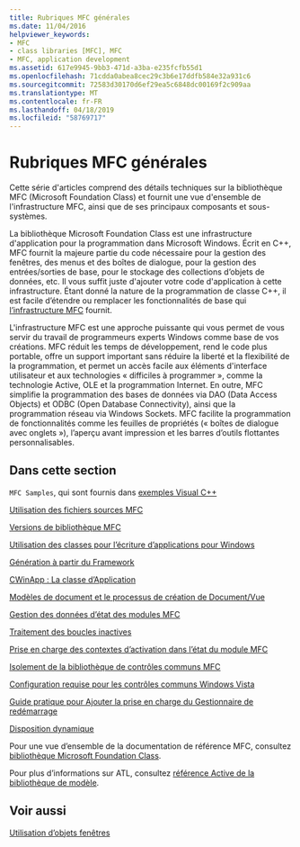 ```yaml
---
title: Rubriques MFC générales
ms.date: 11/04/2016
helpviewer_keywords:
- MFC
- class libraries [MFC], MFC
- MFC, application development
ms.assetid: 617e9945-9bb3-471d-a3ba-e235fcfb55d1
ms.openlocfilehash: 71cdda0abea8cec29c3b6e17ddfb584e32a931c6
ms.sourcegitcommit: 72583d30170d6ef29ea5c6848dc00169f2c909aa
ms.translationtype: MT
ms.contentlocale: fr-FR
ms.lasthandoff: 04/18/2019
ms.locfileid: "58769717"
---
```

# <a name="general-mfc-topics"></a>Rubriques MFC générales

Cette série d'articles comprend des détails techniques sur la bibliothèque MFC (Microsoft Foundation Class) et fournit une vue d'ensemble de l'infrastructure MFC, ainsi que de ses principaux composants et sous-systèmes.

La bibliothèque Microsoft Foundation Class est une infrastructure d'application pour la programmation dans Microsoft Windows. Écrit en C++, MFC fournit la majeure partie du code nécessaire pour la gestion des fenêtres, des menus et des boîtes de dialogue, pour la gestion des entrées/sorties de base, pour le stockage des collections d’objets de données, etc. Il vous suffit juste d'ajouter votre code d'application à cette infrastructure. Étant donné la nature de la programmation de classe C++, il est facile d’étendre ou remplacer les fonctionnalités de base qui [l’infrastructure MFC](../mfc/framework-mfc.md) fournit.

L'infrastructure MFC est une approche puissante qui vous permet de vous servir du travail de programmeurs experts Windows comme base de vos créations. MFC réduit les temps de développement, rend le code plus portable, offre un support important sans réduire la liberté et la flexibilité de la programmation, et permet un accès facile aux éléments d'interface utilisateur et aux technologies « difficiles à programmer », comme la technologie Active, OLE et la programmation Internet. En outre, MFC simplifie la programmation des bases de données via DAO (Data Access Objects) et ODBC (Open Database Connectivity), ainsi que la programmation réseau via Windows Sockets. MFC facilite la programmation de fonctionnalités comme les feuilles de propriétés (« boîtes de dialogue avec onglets »), l’aperçu avant impression et les barres d’outils flottantes personnalisables.

## <a name="in-this-section"></a>Dans cette section

`MFC Samples`, qui sont fournis dans [exemples Visual C++](../overview/visual-cpp-samples.md)

[Utilisation des fichiers sources MFC](../mfc/using-the-mfc-source-files.md)

[Versions de bibliothèque MFC](../mfc/mfc-library-versions.md)

[Utilisation des classes pour l’écriture d’applications pour Windows](../mfc/using-the-classes-to-write-applications-for-windows.md)

[Génération à partir du Framework](../mfc/building-on-the-framework.md)

[CWinApp : La classe d’Application](../mfc/cwinapp-the-application-class.md)

[Modèles de document et le processus de création de Document/Vue](../mfc/document-templates-and-the-document-view-creation-process.md)

[Gestion des données d’état des modules MFC](../mfc/managing-the-state-data-of-mfc-modules.md)

[Traitement des boucles inactives](../mfc/idle-loop-processing.md)

[Prise en charge des contextes d’activation dans l’état du module MFC](../mfc/support-for-activation-contexts-in-the-mfc-module-state.md)

[Isolement de la bibliothèque de contrôles communs MFC](../mfc/isolation-of-the-mfc-common-controls-library.md)

[Configuration requise pour les contrôles communs Windows Vista](../mfc/build-requirements-for-windows-vista-common-controls.md)

[Guide pratique pour Ajouter la prise en charge du Gestionnaire de redémarrage](../mfc/how-to-add-restart-manager-support.md)

[Disposition dynamique](../mfc/dynamic-layout.md)

Pour une vue d’ensemble de la documentation de référence MFC, consultez [bibliothèque Microsoft Foundation Class](../mfc/mfc-desktop-applications.md).

Pour plus d’informations sur ATL, consultez [référence Active de la bibliothèque de modèle](../atl/atl-class-overview.md).

## <a name="see-also"></a>Voir aussi

[Utilisation d’objets fenêtres](../mfc/working-with-window-objects.md)
